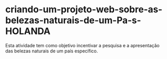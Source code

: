 # criando-um-projeto-web-sobre-as-belezas-naturais-de-um-Pa-s-HOLANDA
Esta atividade tem como objetivo incentivar a pesquisa e a apresentação das belezas naturais de um país específico. 
